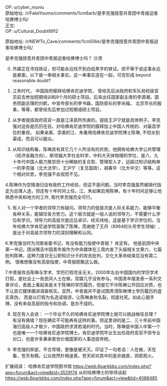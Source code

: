 
OP: u/cyber_niuniu  
原始地址: /r/FakeYoumo/comments/1cm6arb/是李克强授意共青团中青报迫害哈佛博士吗/  
正文:  
OP: u/Cultural_Doubt8912  

 原始地址: /r/NEWTo_Cave/comments/1cm50kk/是李克强授意共青团中青报迫害哈佛博士吗/  

是李克强授意共青团中青报迫害哈佛博士吗？
沙清

0. 外媒正在寻找铁证，但可能永远找不到白纸黑字的铁证。但不等于说这事永远是悬案。以下是一串相关事实。这一串事实连在一起，可否形成 beyond reasonable doubt?

1. 江朱时代， 中国政府膜拜哈佛肯尼迪学院， 曾经先后派政府和军队局校级官员前去参加短期培训和9个月的硕士项目。后来出任国家副主席的李源潮，国务院副总理的刘鹤，中宣传部长的李书磊，国防部长的李尚福， 北京市长的殷勇，等等，都曾经先后参加过短期或硕士项目。



2. 从学者提拔政府高官一直是江泽民所热衷的。提拔王沪宁就是具体例子。李克强对这些是历历在目。对哈佛肯尼迪学院的膜拜加上中国人传统的、对最高学位的重视， 如果亲美、崇美的江、朱重用哈佛肯尼迪学院博士陈琳, 不但水到渠成，而且可以服众。



3. 从知识结构看，陈琳具有其它几个人所没有的优势。他拥有哈佛大学公共管理（经济金融方向），斯坦福大学社会科学，中科大天体物理的学位，是八、九十年代中国人极力推崇但十分稀缺的复合型、管理型人才，远超过知识结构单一的李克强（北大法学），王沪宁（复旦国政），胡春华（北大中文）等等。这个相对优势，李克强不会视而不见。


4.陈琳作为空降海归没有政府工作经验，但这不是问题。当时李克强虽然被隔代指定为总理人选，但还有十年时间上任。江、朱如果启用陈琳，有十年时间足够让他熟悉中央和地方的工作, 取代李克强完全可行。


5. 有人对一个学者的领导力有疑问。领导力的低层次是人际关系能力，能够平衡各种关系，能镇住各方势力。这个层次就是一般人说的领导力，不需要什么学位和学识。领导力的高层次是远见卓识、经天纬地，这是基于学识学位的。当年哈佛大学肯尼迪学院录取了陈琳，而谢绝了王丹（8964的头号学生领袖）, 是出于对高层次领导力的深刻理解和认同。

6.李克强当时为河南省委书记，有没有能力指使中青报？ 肯定有。 他是前团中央第一书记。团派喉舌中国青年报作为中央媒体在三周内发了头版相关文章六、七篇批判陈琳，这种力度对无公职知识分子的攻击批判，文化大革命结束后没有第二例。 很难想像没有高层指使，中青报胆敢这么做。

7.中青报攻击陈琳与学术、学历打假完全无关。2000年左右中国国内的学历学术打假，是社会上一些民间人士在做，官媒几乎没有参与。中国青年报发表一系列文章评论，表面上看起来是关于陈琳的学历履历，但是它不许陈琳公开回应对质，也不让其它媒体跟进调查核实。显然，中青报并不是试图弄清陈琳博士学历履历的虚实真伪， 而是以打假为名造谣毁谤，让陈琳身败名裂，彻底社死。如此心狠手辣，没有来自高层的指令和协调，是办不成的。


8. 现在有人会说： 一个毕业不久的哈佛肯尼迪学院博士就可以挑战候任总理？ 有没有搞错？现在确实不可能再有这样的事。但这里讲的是二、三十年前中国海归高级人才极少，中国政府求贤若渴的时代。当时，陈琳是中国人中第一个也是唯一一个哈佛肯尼迪学院博士。肯尼迪学院毕业生出任政府高官不但专业对口，也是许多秉承普世价值国家的人事选拔传统。


9. 李克强的猝逝，不合常理，更像是被天灭。印证了一句老话：人在做，天在看，苍天有眼。公众依然扑朔迷离，苍天却对其中的是非曲直，洞若观火。

扩展阅读：
哈佛肯尼迪学院图书馆
https://web.6parkbbs.com/index.php?app=forum&act=view&tid=3529174
从的哈佛博士的导师谈起
https://web.6parkbbs.com/index.php?app=forum&act=view&tid=4088485
